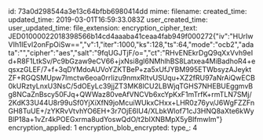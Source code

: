 id: 73a0d298544a3e13c64bfbb6980414dd
mime: 
filename: 
created_time: 
updated_time: 2019-03-01T16:59:33.083Z
user_created_time: 
user_updated_time: 
file_extension: 
encryption_cipher_text: JED01000022018398566b14cd4aaaba41ceaa4fab949f000272{"iv":"HUrIwVIh1IEvI2onFpOiSw==","v":1,"iter":1000,"ks":128,"ts":64,"mode":"ocb2","adata":"","cipher":"aes","salt":"9fqUGJTjF/o=","ct":"RHvENEkrDgQ9qXxVvh9eId+R8F1LtkSv/Pc9bGzaw9eCV66+jxNsi8gl6NMhlhBS8Latxea4MiBadhoR4+eqsxzGLEF/7+f+3qDYMdoAUVoYZKTBeP+za5xUfJYBM995ETWbsyzAJeyktZF+RGQSMUpw7lmctw6eoa0rrIizu9nmxRltvUSUqu+XZ2fRU97aNrAiQwECB0kURztyLnxU3NsC/5dOEyLc39jjZT3MK8lCU2LBWjqTGHS7NHEBUEggmvBg8NCaZnBscy50FJq+QWWaz80veAfVNCVb6xcYpKxF1mTrfK+rmTLN7SMj/2KdK33U44U8r99uSf0YjXiXfN9joMcuiWUkxCHxx+LHR0z76yv/J6WgFZZFnGH8TuUE+/zYKRvVtvhYO6EH+3r7OjE6IU4/XLbkWlof71cJ3HNQ8aXte6kWyBlP18a+1vZr4kPOEGxrma8udYoswQdO/t2bIXNBMpX5yBIfmwIm"}
encryption_applied: 1
encryption_blob_encrypted: 
type_: 4